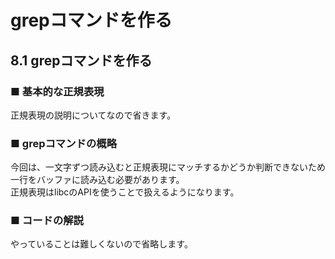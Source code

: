 # grepコマンドを作る
## 8.1 grepコマンドを作る
### ■ 基本的な正規表現
正規表現の説明についてなので省きます。

### ■ grepコマンドの概略
今回は、一文字ずつ読み込むと正規表現にマッチするかどうか判断できないため一行をバッファに読み込む必要があります。  
正規表現はlibcのAPIを使うことで扱えるようになります。

### ■ コードの解説
やっていることは難しくないので省略します。  
